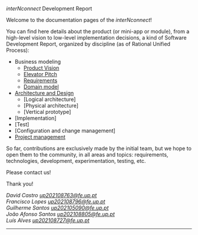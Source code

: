 _interNconnect_ Development Report

Welcome to the documentation pages of the _interNconnect_!

You can find here details about the product (or mini-app or module), from a high-level vision to low-level implementation decisions, a kind of Software Development Report, organized by discipline (as of Rational Unified Process): 

* Business modeling 
  * [Product Vision](https://github.com/FEUP-LEIC-ES-2022-23/2LEIC12T4/tree/main/docs/ProductVision.md)
  * [Elevator Pitch](https://github.com/FEUP-LEIC-ES-2022-23/2LEIC12T4/tree/main/docs/ElevatorPitch.md)
  * [Requirements](https://github.com/FEUP-LEIC-ES-2022-23/2LEIC12T4/tree/main/docs/Requirements.md)
  * [Domain model](https://github.com/FEUP-LEIC-ES-2022-23/2LEIC12T4/tree/main/docs/Requirements.md#Domain-model)
* [Architecture and Design](https://github.com/FEUP-LEIC-ES-2022-23/2LEIC12T4/tree/main/docs/ArchitectureAndDesign.md)
  * [Logical architecture]
  * [Physical architecture]
  * [Vertical prototype]
* [Implementation]
* [Test]
* [Configuration and change management]
* [Project management](https://github.com/FEUP-LEIC-ES-2022-23/2LEIC12T4/tree/main/docs/ProjectManagement.md)

So far, contributions are exclusively made by the initial team, but we hope to open them to the community, in all areas and topics: requirements, technologies, development, experimentation, testing, etc.

Please contact us! 

Thank you!

*David Castro up202108763@fe.up.pt\
Francisco Lopes up202108796@fe.up.pt\
Guilherme Santos up202105090@fe.up.pt\
João Afonso Santos up202108805@fe.up.pt\
Luís Alves up202108727@fe.up.pt*

---

